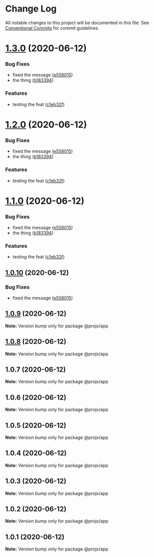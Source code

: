 # Change Log

All notable changes to this project will be documented in this file.
See [Conventional Commits](https://conventionalcommits.org) for commit guidelines.

# [1.3.0](https://github.com/blendsdk/actions_test/compare/@projx/app@1.0.9...@projx/app@1.3.0) (2020-06-12)


### Bug Fixes

* fixed the message ([e558015](https://github.com/blendsdk/actions_test/commit/e558015b9b01c0876ccf16b92c22cbee1a98f1f8))
* the thing ([b183394](https://github.com/blendsdk/actions_test/commit/b18339427d9661b11ca6250b0a671f9261d23cb4))


### Features

* testing the feat ([c1eb32f](https://github.com/blendsdk/actions_test/commit/c1eb32fc6e26ae7a8a562b269b90a591bc4aac04))





# [1.2.0](https://github.com/blendsdk/actions_test/compare/@projx/app@1.0.9...@projx/app@1.2.0) (2020-06-12)


### Bug Fixes

* fixed the message ([e558015](https://github.com/blendsdk/actions_test/commit/e558015b9b01c0876ccf16b92c22cbee1a98f1f8))
* the thing ([b183394](https://github.com/blendsdk/actions_test/commit/b18339427d9661b11ca6250b0a671f9261d23cb4))


### Features

* testing the feat ([c1eb32f](https://github.com/blendsdk/actions_test/commit/c1eb32fc6e26ae7a8a562b269b90a591bc4aac04))





# [1.1.0](https://github.com/blendsdk/actions_test/compare/@projx/app@1.0.9...@projx/app@1.1.0) (2020-06-12)


### Bug Fixes

* fixed the message ([e558015](https://github.com/blendsdk/actions_test/commit/e558015b9b01c0876ccf16b92c22cbee1a98f1f8))
* the thing ([b183394](https://github.com/blendsdk/actions_test/commit/b18339427d9661b11ca6250b0a671f9261d23cb4))


### Features

* testing the feat ([c1eb32f](https://github.com/blendsdk/actions_test/commit/c1eb32fc6e26ae7a8a562b269b90a591bc4aac04))





## [1.0.10](https://github.com/blendsdk/actions_test/compare/@projx/app@1.0.9...@projx/app@1.0.10) (2020-06-12)


### Bug Fixes

* fixed the message ([e558015](https://github.com/blendsdk/actions_test/commit/e558015b9b01c0876ccf16b92c22cbee1a98f1f8))





## [1.0.9](https://github.com/blendsdk/actions_test/compare/@projx/app@1.0.8...@projx/app@1.0.9) (2020-06-12)

**Note:** Version bump only for package @projx/app





## [1.0.8](https://github.com/blendsdk/actions_test/compare/@projx/app@1.0.7...@projx/app@1.0.8) (2020-06-12)

**Note:** Version bump only for package @projx/app





## 1.0.7 (2020-06-12)

**Note:** Version bump only for package @projx/app





## 1.0.6 (2020-06-12)

**Note:** Version bump only for package @projx/app





## 1.0.5 (2020-06-12)

**Note:** Version bump only for package @projx/app





## 1.0.4 (2020-06-12)

**Note:** Version bump only for package @projx/app





## 1.0.3 (2020-06-12)

**Note:** Version bump only for package @projx/app





## 1.0.2 (2020-06-12)

**Note:** Version bump only for package @projx/app





## 1.0.1 (2020-06-12)

**Note:** Version bump only for package @projx/app
